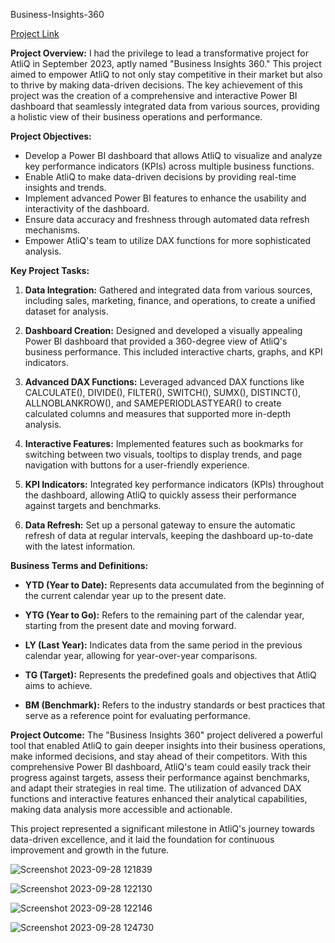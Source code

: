  Business-Insights-360

[Project Link](https://www.novypro.com/project/business-360--1)

**Project Overview:**
I had the privilege to lead a transformative project for AtliQ in September 2023, aptly named "Business Insights 360." This project aimed to empower AtliQ to not only stay competitive in their market but also to thrive by making data-driven decisions. The key achievement of this project was the creation of a comprehensive and interactive Power BI dashboard that seamlessly integrated data from various sources, providing a holistic view of their business operations and performance.

**Project Objectives:**
- Develop a Power BI dashboard that allows AtliQ to visualize and analyze key performance indicators (KPIs) across multiple business functions.
- Enable AtliQ to make data-driven decisions by providing real-time insights and trends.
- Implement advanced Power BI features to enhance the usability and interactivity of the dashboard.
- Ensure data accuracy and freshness through automated data refresh mechanisms.
- Empower AtliQ's team to utilize DAX functions for more sophisticated analysis.

**Key Project Tasks:**
1. **Data Integration:** Gathered and integrated data from various sources, including sales, marketing, finance, and operations, to create a unified dataset for analysis.

2. **Dashboard Creation:** Designed and developed a visually appealing Power BI dashboard that provided a 360-degree view of AtliQ's business performance. This included interactive charts, graphs, and KPI indicators.

3. **Advanced DAX Functions:** Leveraged advanced DAX functions like CALCULATE(), DIVIDE(), FILTER(), SWITCH(), SUMX(), DISTINCT(), ALLNOBLANKROW(), and SAMEPERIODLASTYEAR() to create calculated columns and measures that supported more in-depth analysis.

4. **Interactive Features:** Implemented features such as bookmarks for switching between two visuals, tooltips to display trends, and page navigation with buttons for a user-friendly experience.

5. **KPI Indicators:** Integrated key performance indicators (KPIs) throughout the dashboard, allowing AtliQ to quickly assess their performance against targets and benchmarks.

6. **Data Refresh:** Set up a personal gateway to ensure the automatic refresh of data at regular intervals, keeping the dashboard up-to-date with the latest information.

**Business Terms and Definitions:**
- **YTD (Year to Date):** Represents data accumulated from the beginning of the current calendar year up to the present date.

- **YTG (Year to Go):** Refers to the remaining part of the calendar year, starting from the present date and moving forward.

- **LY (Last Year):** Indicates data from the same period in the previous calendar year, allowing for year-over-year comparisons.

- **TG (Target):** Represents the predefined goals and objectives that AtliQ aims to achieve.

- **BM (Benchmark):** Refers to the industry standards or best practices that serve as a reference point for evaluating performance.

**Project Outcome:**
The "Business Insights 360" project delivered a powerful tool that enabled AtliQ to gain deeper insights into their business operations, make informed decisions, and stay ahead of their competitors. With this comprehensive Power BI dashboard, AtliQ's team could easily track their progress against targets, assess their performance against benchmarks, and adapt their strategies in real time. The utilization of advanced DAX functions and interactive features enhanced their analytical capabilities, making data analysis more accessible and actionable.

This project represented a significant milestone in AtliQ's journey towards data-driven excellence, and it laid the foundation for continuous improvement and growth in the future.

![Screenshot 2023-09-28 121839](https://github.com/TusHarShaRma1234/Maven-Market-Repot-/assets/95712713/aba29962-5e63-4132-a795-1b2dd205c6b4)

![Screenshot 2023-09-28 122130](https://github.com/TusHarShaRma1234/Maven-Market-Repot-/assets/95712713/5f1fee9d-0856-4f07-8db8-17c1bfb47f0d)

![Screenshot 2023-09-28 122146](https://github.com/TusHarShaRma1234/Maven-Market-Repot-/assets/95712713/fe67a0a0-96f6-4d4a-a94c-af161b03ee20)

![Screenshot 2023-09-28 124730](https://github.com/ridhi0228/CodeX/assets/95712713/0b5d0109-934e-4104-b45e-4425a2a7b6b6)















